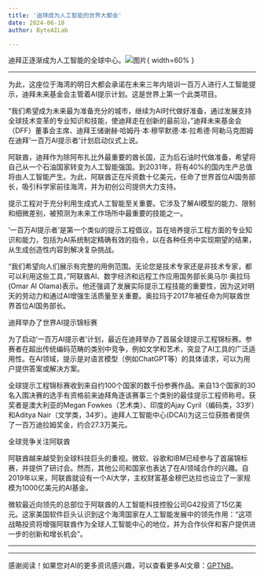 ```yaml
---
title: '迪拜成为人工智能的世界大都会'
date: 2024-06-18
author: ByteAILab

---
```


迪拜正逐渐成为人工智能的全球中心。![图片](https://ai-techpark.com/wp-content/uploads/2024/06/Dubai-960x540.jpg){ width=60% }

---
为此，这座位于海湾的明日大都会承诺在未来三年内培训一百万人进行人工智能提示，迪拜未来基金会主管着AI提示计划。这是世界上第一个此类项目。

“我们希望成为未来最为准备充分的城市，继续为AI时代做好准备，通过发展支持全球技术变革的专业知识和技能，使迪拜走在创新的最前沿，”迪拜未来基金会（DFF）董事会主席、迪拜王储谢赫·哈姆丹·本·穆罕默德·本·拉希德·阿勒马克图姆在迪拜‘一百万AI提示者’计划启动仪式上说。

阿联酋，迪拜作为除阿布扎比外最重要的酋长国，正为后石油时代做准备，希望将自己从一个石油国家转变为人工智能强国。到2031年，将有40%的国内生产总值将由人工智能产生。为此，阿联酋正在斥资数十亿美元，任命了世界首位AI国务部长，吸引科学家前往海湾，并为初创公司提供大力支持。

提示工程对于充分利用生成式人工智能至关重要。它涉及了解AI模型的能力、限制和细微差别，被预测为未来工作场所中最重要的技能之一。

‘一百万AI提示者’是第一个类似的提示工程倡议，旨在培养提示工程方面的专业知识和能力，包括为AI系统制定精确有效的指令，以在各种任务中实现期望的结果，从生成创造性内容到解决复杂挑战。

“我们希望向人们展示有完整的用例范围。无论您是技术专家还是非技术专家，都可以利用这些工具，”阿联酋AI、数字经济和远程工作应用国务部长奥马尔·奥拉玛(Omar Al Olama)表示。他还强调了发展实际提示工程技能的重要性，因为这对明天的劳动力和通过AI增强生活质量至关重要。奥拉玛于2017年被任命为阿联酋世界首位AI国务部长。

迪拜举办了世界AI提示锦标赛

为了启动‘一百万AI提示者’计划，最近在迪拜举办了首届全球提示工程锦标赛。参赛者在超出传统编码范畴的类别中竞争，例如文学和艺术，突显了AI工具的广泛适用性。在AI领域，提示是对语言模型（例如ChatGPT等）的具体请求，可以为用户提供答案或解决方案。

全球提示工程锦标赛收到来自约100个国家的数千份参赛作品。来自13个国家的30名入围决赛的选手有资格前来迪拜角逐该赛事三个类别的最佳提示工程师称号。获奖者是澳大利亚的Megan Fowkes（艺术类）、印度的Ajay Cyril（编码类，33岁）和Aditya Nair（文学类，34岁）。迪拜人工智能中心(DCAI)为这三位获胜者提供了一百万迪拉姆奖金，约合27.3万美元。

全球竞争关注阿联酋

阿联酋越来越受到全球科技巨头的重视。微软、谷歌和IBM已经参与了首届锦标赛，并提供了研讨会。然而，其他公司和国家也表达了在AI领域合作的兴趣。自2019年以来，阿联酋就设有一个AI大学，主权财富基金穆巴达拉也设立了一家规模为1000亿美元的AI基金。

微软最近向领先的总部位于阿联酋的人工智能科技控股公司G42投资了15亿美元。这家美国软件巨头认识到这个海湾国家在人工智能发展中的领先作用：“这项战略投资将增强阿联酋作为全球人工智能中心的地位，并为合作伙伴和客户提供进一步的创新和增长机会”。

---
---
感谢阅读！如果您对AI的更多资讯感兴趣，可以查看更多AI文章：[GPTNB](https://gptnb.com)。